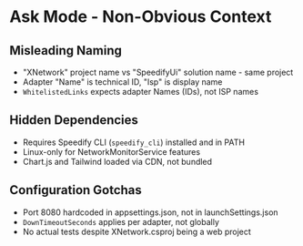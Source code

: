 # Ask Mode - Non-Obvious Context

## Misleading Naming
- "XNetwork" project name vs "SpeedifyUi" solution name - same project
- Adapter "Name" is technical ID, "Isp" is display name
- `WhitelistedLinks` expects adapter Names (IDs), not ISP names

## Hidden Dependencies
- Requires Speedify CLI (`speedify_cli`) installed and in PATH
- Linux-only for NetworkMonitorService features
- Chart.js and Tailwind loaded via CDN, not bundled

## Configuration Gotchas
- Port 8080 hardcoded in appsettings.json, not in launchSettings.json
- `DownTimeoutSeconds` applies per adapter, not globally
- No actual tests despite XNetwork.csproj being a web project